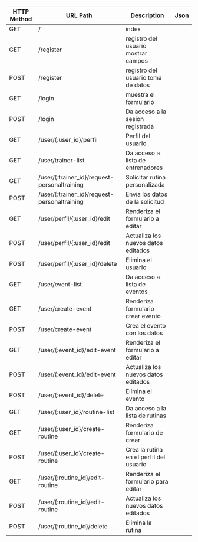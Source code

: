 | HTTP Method | URL Path                                    | Description                             | Json |
|-------------|---------------------------------------------|-----------------------------------------|------|
| GET         | /                                           | index                                   |      |
| GET         | /register                                   | registro del usuario mostrar campos     |      |
| POST        | /register                                   | registro del usuario toma de datos      |      |
| GET         | /login                                      | muestra el formulario                   |      |
| POST        | /login                                      | Da acceso a la sesion registrada        |      |
| GET         | /user/{:user_id}/perfil                      | Perfil del usuario                      |      |
| GET         | /user/trainer-list                          | Da acceso a lista de entrenadores       |      |
| GET         | /user/{:trainer_id}/request-personaltraining | Solicitar rutina personalizada          |      |
| POST        | /user/{:trainer_id}/request-personaltraining | Envia los datos de la solicitud         |      |
| GET         | /user/perfil/{:user_id}/edit                 | Renderiza el formulario a editar        |      |
| POST        | /user/perfil/{:user_id}/edit                 | Actualiza los nuevos datos editados     |      |
| POST        | /user/perfil/{:user_id}/delete               | Elimina el usuario                      |      |
| GET         | /user/event-list                            | Da acceso a lista de eventos            |      |
| GET         | /user/create-event                          | Renderiza formulario crear evento       |      |
| POST        | /user/create-event                          | Crea el evento con los datos            |      |
| GET         | /user/{:event_id}/edit-event                 | Renderiza el formulario a editar        |      |
| POST        | /user/{:event_id}/edit-event                 | Actualiza los nuevos datos editados     |      |
| POST        | /user/{:event_id}/delete                     | Elimina el evento                       |      |
| GET         | /user/{:user_id}/routine-list                | Da acceso a la lista de rutinas         |      |
| GET         | /user/{:user_id}/create-routine              | Renderiza formulario de crear           |      |
| POST        | /user/{:user_id}/create-routine              | Crea la rutina en el perfil del usuario |      |
| GET         | /user/{:routine_id}/edit-routine             | Renderiza el formulario para editar     |      |
| POST        | /user/{:routine_id}/edit-routine             | Actualiza los nuevos datos editados     |      |
| POST        | /user/{:routine_id}/delete                   | Elimina la rutina                       |      |